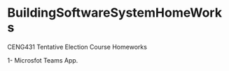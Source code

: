 # BuildingSoftwareSystemHomeWorks

CENG431 Tentative Election Course Homeworks

1- Microsfot Teams App. 
